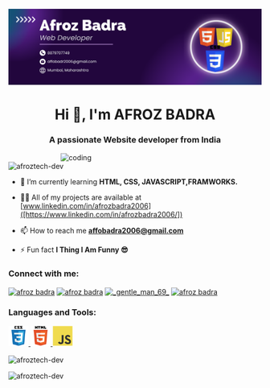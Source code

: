 ![logo](https://github.com/AfrozTech-Dev/AfrozTech-Dev/blob/main/Purple%20Abstract%20Graphic%20Design%20LinkedIn%20Article%20Cover%20Image.png)
<h1 align="center">Hi 👋, I'm AFROZ BADRA</h1>
<h3 align="center">A passionate Website developer from India</h3>
<img align="right" alt="coding" width="400" src="https://user-images.githubusercontent.com/55389276/140866485-8fb1c876-9a8f-4d6a-98dc-08c4981eaf70.gif">
<p align="left"> <img src="https://komarev.com/ghpvc/?username=afroztech-dev&label=Profile%20views&color=0e75b6&style=flat" alt="afroztech-dev" /> </p>

- 🌱 I’m currently learning **HTML, CSS, JAVASCRIPT,FRAMWORKS.**

- 👨‍💻 All of my projects are available at [www.linkedin.com/in/afrozbadra2006]([https://www.linkedin.com/in/afrozbadra2006/])

- 📫 How to reach me **affobadra2006@gmail.com**

- ⚡ Fun fact **I Thing I Am Funny 😎**

<h3 align="left">Connect with me:</h3>
<p align="left">
<a href="https://linkedin.com/in/afroz badra" target="blank"><img align="center" src="https://raw.githubusercontent.com/rahuldkjain/github-profile-readme-generator/master/src/images/icons/Social/linked-in-alt.svg" alt="afroz badra" height="30" width="40" /></a>
<a href="https://stackoverflow.com/users/afroz badra" target="blank"><img align="center" src="https://raw.githubusercontent.com/rahuldkjain/github-profile-readme-generator/master/src/images/icons/Social/stack-overflow.svg" alt="afroz badra" height="30" width="40" /></a>
<a href="https://instagram.com/_gentle_man_69_" target="blank"><img align="center" src="https://raw.githubusercontent.com/rahuldkjain/github-profile-readme-generator/master/src/images/icons/Social/instagram.svg" alt="_gentle_man_69_" height="30" width="40" /></a>
<a href="https://www.leetcode.com/afroz badra" target="blank"><img align="center" src="https://raw.githubusercontent.com/rahuldkjain/github-profile-readme-generator/master/src/images/icons/Social/leet-code.svg" alt="afroz badra" height="30" width="40" /></a>
</p>

<h3 align="left">Languages and Tools:</h3>
<p align="left"> <a href="https://www.w3schools.com/css/" target="_blank" rel="noreferrer"> <img src="https://raw.githubusercontent.com/devicons/devicon/master/icons/css3/css3-original-wordmark.svg" alt="css3" width="40" height="40"/> </a> <a href="https://www.w3.org/html/" target="_blank" rel="noreferrer"> <img src="https://raw.githubusercontent.com/devicons/devicon/master/icons/html5/html5-original-wordmark.svg" alt="html5" width="40" height="40"/> </a> <a href="https://developer.mozilla.org/en-US/docs/Web/JavaScript" target="_blank" rel="noreferrer"> <img src="https://raw.githubusercontent.com/devicons/devicon/master/icons/javascript/javascript-original.svg" alt="javascript" width="40" height="40"/> </a> </p>

<p><img align="center" src="https://github-readme-stats.vercel.app/api/top-langs?username=afroztech-dev&show_icons=true&locale=en&layout=compact" alt="afroztech-dev" /></p>

<p><img align="center" src="https://github-readme-streak-stats.herokuapp.com/?user=afroztech-dev&" alt="afroztech-dev" /></p>

